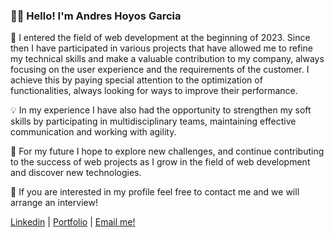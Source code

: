 ### 👋🏻 Hello! I'm Andres Hoyos Garcia

🚀 I entered the field of web development at the beginning of 2023. Since then I have participated in various projects that have allowed me to refine my technical skills and make a valuable contribution to my company, always focusing on the user experience and the requirements of the customer. I achieve this by paying special attention to the optimization of functionalities, always looking for ways to improve their performance.

💡 In my experience I have also had the opportunity to strengthen my soft skills by participating in multidisciplinary teams, maintaining effective communication and working with agility.

🌱 For my future I hope to explore new challenges, and continue contributing to the success of web projects as I grow in the field of web development and discover new technologies.

💼 If you are interested in my profile feel free to contact me and we will arrange an interview!

[Linkedin](https://www.linkedin.com/in/andreshoyosgarcia/) | 
[Portfolio](https://andyholes.xyz) | 
[Email me!](mailto:andyholesdev@gmail.com)
